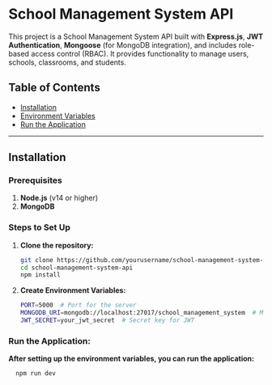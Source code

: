 # School Management System API

This project is a School Management System API built with **Express.js**, **JWT Authentication**, **Mongoose** (for MongoDB integration), and includes role-based access control (RBAC). It provides functionality to manage users, schools, classrooms, and students.

## Table of Contents

- [Installation](#installation)
- [Environment Variables](#environment-variables)
- [Run the Application](#run-the-application)

---

## Installation

### Prerequisites

1. **Node.js** (v14 or higher)
2. **MongoDB**

### Steps to Set Up

1. **Clone the repository:**

   ```bash
   git clone https://github.com/yourusername/school-management-system-api.git
   cd school-management-system-api
   npm install

2. **Create Environment Variables:**

   ```bash
   PORT=5000  # Port for the server
   MONGODB_URI=mongodb://localhost:27017/school_management_system  # MongoDB URI
   JWT_SECRET=your_jwt_secret  # Secret key for JWT

### Run the Application:

  **After setting up the environment variables, you can run the application:**

  ```bash
    npm run dev

